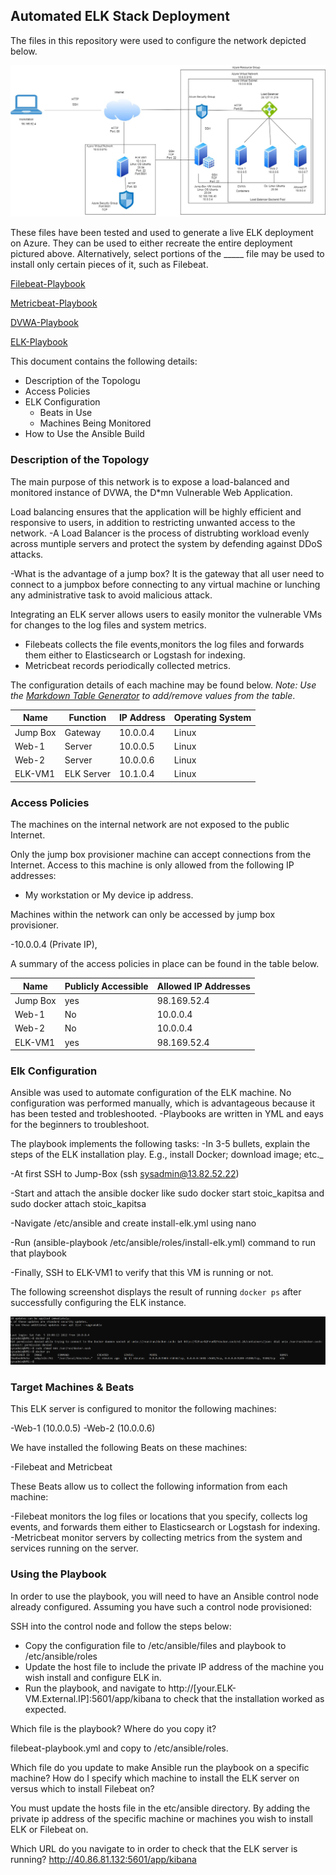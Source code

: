 ## Automated ELK Stack Deployment

The files in this repository were used to configure the network depicted below.

![](https://github.com/ishara66/ishara66/blob/main/Diagrams/Project%20Diagram.jpg)

These files have been tested and used to generate a live ELK deployment on Azure. They can be used to either recreate the entire deployment pictured above. Alternatively, select portions of the _____ file may be used to install only certain pieces of it, such as Filebeat.

  [Filebeat-Playbook](https://github.com/ishara66/ishara66/blob/main/Ansible/Roles/filebeat-playbook.yml.txt)
  
  [Metricbeat-Playbook](https://github.com/ishara66/ishara66/blob/main/Ansible/Roles/metricbeat-playbook.yml.txt)
  
  [DVWA-Playbook](https://github.com/ishara66/ishara66/blob/main/Ansible/DVWA-Playbook/pentest.yml.txt)
  
  [ELK-Playbook](https://github.com/ishara66/ishara66/blob/main/Ansible/ELK-Playbook/install%20Elk.playbook.txt)
  
This document contains the following details:
- Description of the Topologu
- Access Policies
- ELK Configuration
  - Beats in Use
  - Machines Being Monitored
- How to Use the Ansible Build


### Description of the Topology

The main purpose of this network is to expose a load-balanced and monitored instance of DVWA, the D*mn Vulnerable Web Application.

Load balancing ensures that the application will be highly efficient and responsive to users, in addition to restricting unwanted access to the network.
-A Load Balancer is the process of distrubting workload evenly across muntiple servers and protect the system by defending against DDoS attacks.  

-What is the advantage of a jump box?
It is the gateway that all user need to connect to a jumpbox before connecting  to any virtual machine or lunching any administrative task to avoid malicious attack.


Integrating an ELK server allows users to easily monitor the vulnerable VMs for changes to the log files and system metrics.
- Filebeats collects the file events,monitors the log files and forwards them either to Elasticsearch or Logstash for indexing.
- Metricbeat records periodically collected metrics.

The configuration details of each machine may be found below.
_Note: Use the [Markdown Table Generator](http://www.tablesgenerator.com/markdown_tables) to add/remove values from the table_.

| Name     | Function | IP Address | Operating System |
|----------|----------|------------|------------------|
| Jump Box | Gateway  | 10.0.0.4   | Linux            |
| Web-1    |Server    | 10.0.0.5   | Linux            |
| Web-2    |Server    | 10.0.0.6   | Linux            |
| ELK-VM1  |ELK Server| 10.1.0.4   | Linux            |

### Access Policies

The machines on the internal network are not exposed to the public Internet. 

Only the jump box provisioner machine can accept connections from the Internet. Access to this machine is only allowed from the following IP addresses:
- My workstation or My device ip address.

Machines within the network can only be accessed by jump box provisioner.

-10.0.0.4 (Private IP),


A summary of the access policies in place can be found in the table below.

| Name     | Publicly Accessible | Allowed IP Addresses |
|----------|---------------------|----------------------|
| Jump Box | yes                 | 98.169.52.4          |
| Web-1    | No                  | 10.0.0.4             |
| Web-2    | No                  | 10.0.0.4             |
|ELK-VM1   | yes                 | 98.169.52.4          |

### Elk Configuration

Ansible was used to automate configuration of the ELK machine. No configuration was performed manually, which is advantageous because it has been tested and trobleshooted.
-Playbooks are written in YML and eays for the beginners to troubleshoot.

The playbook implements the following tasks:
-In 3-5 bullets, explain the steps of the ELK installation play. E.g., install Docker; download image; etc._

-At first SSH to Jump-Box (ssh sysadmin@13.82.52.22)

-Start and attach the ansible docker like sudo docker start stoic_kapitsa and sudo docker attach stoic_kapitsa

-Navigate /etc/ansible and create install-elk.yml using nano

-Run (ansible-playbook /etc/ansible/roles/install-elk.yml) command to run that playbook

-Finally, SSH to ELK-VM1 to verify that this VM is running or not.



The following screenshot displays the result of running `docker ps` after successfully configuring the ELK instance.

![](https://github.com/ishara66/ishara66/blob/main/ELK-Images/Docker%20ps.png)

### Target Machines & Beats
This ELK server is configured to monitor the following machines:

-Web-1 (10.0.0.5)
-Web-2 (10.0.0.6)

We have installed the following Beats on these machines:

-Filebeat and Metricbeat

These Beats allow us to collect the following information from each machine:

-Filebeat monitors the log files or locations that you specify, collects log events, and forwards them either to Elasticsearch or Logstash for indexing. 
-Metricbeat monitor servers by collecting metrics from the system and services running on the server.

### Using the Playbook
In order to use the playbook, you will need to have an Ansible control node already configured. Assuming you have such a control node provisioned: 

SSH into the control node and follow the steps below:

- Copy the configuration file to /etc/ansible/files and playbook to /etc/ansible/roles
- Update the host file to include the private IP address of the machine you wish install and configure ELK in.
- Run the playbook, and navigate to http://[your.ELK-VM.External.IP]:5601/app/kibana to check that the installation worked as expected.

Which file is the playbook? Where do you copy it?

filebeat-playbook.yml and copy to /etc/ansible/roles.

Which file do you update to make Ansible run the playbook on a specific machine? How do I specify which machine to install the ELK server on versus which to install Filebeat on?

You must update the hosts file in the etc/ansible directory. By adding the private ip address of the specific machine or machines you wish to install ELK or Filebeat on.

Which URL do you navigate to in order to check that the ELK server is running?
http://40.86.81.132:5601/app/kibana
